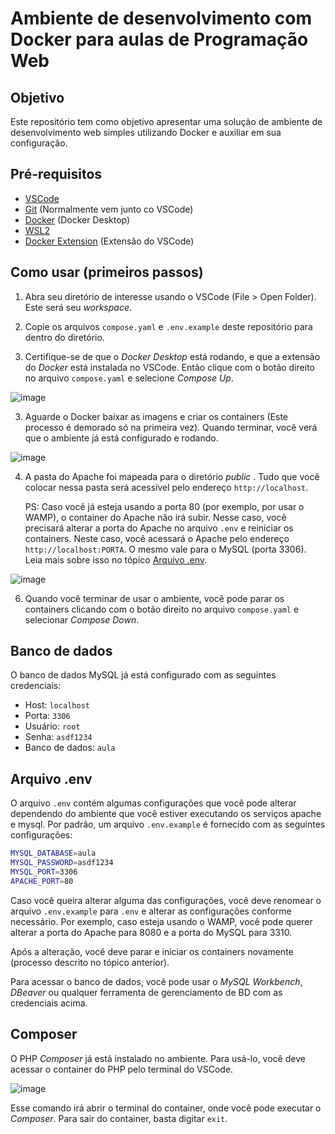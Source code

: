 # Ambiente de desenvolvimento com Docker para aulas de Programação Web

## Objetivo

Este repositório tem como objetivo apresentar uma solução de ambiente de desenvolvimento web simples utilizando Docker e auxiliar em sua configuração.

## Pré-requisitos

- [VSCode](https://code.visualstudio.com/download)
- [Git](https://git-scm.com/downloads) (Normalmente vem junto co VSCode)
- [Docker](https://docs.docker.com/get-docker/) (Docker Desktop)
- [WSL2](https://docs.microsoft.com/pt-br/windows/wsl/install-win10)
- [Docker Extension](https://marketplace.visualstudio.com/items?itemName=ms-azuretools.vscode-docker) (Extensão do VSCode)

## Como usar (primeiros passos)

1. Abra seu diretório de interesse usando o VSCode (File > Open Folder). Este será seu _workspace_.

2. Copie os arquivos `compose.yaml` e `.env.example` deste repositório para dentro do diretório.

3. Certifique-se de que o *Docker Desktop* está rodando, e que a extensão do *Docker* está instalada no VSCode. Então clique com o botão direito no arquivo `compose.yaml` e selecione *Compose Up*.

![image](https://user-images.githubusercontent.com/19828711/216797989-beab99de-ca1e-47da-a729-c07ae3bda961.png)

3. Aguarde o Docker baixar as imagens e criar os containers (Este processo é demorado só na primeira vez). Quando terminar, você verá que o ambiente já está configurado e rodando.

![image](https://user-images.githubusercontent.com/19828711/216798129-8158d388-251f-4de2-b8a3-43f9f21fce73.png)

4. A pasta do Apache foi mapeada para o diretório _public_ . Tudo que você colocar nessa pasta será acessível pelo endereço `http://localhost`.

    PS: Caso você já esteja usando a porta 80 (por exemplo, por usar o WAMP), o container do Apache não irá subir. Nesse caso, você precisará alterar a porta do Apache no arquivo `.env` e reiniciar os containers. Neste caso, você acessará o Apache pelo endereço `http://localhost:PORTA`. O mesmo vale para o MySQL (porta 3306). Leia mais sobre isso no tópico [Arquivo .env](#arquivo-env).

![image](https://github.com/werlang/docker-dev-env/assets/19828711/1399bf34-a2e8-4e15-8c4c-539525bfb634)

6. Quando você terminar de usar o ambiente, você pode parar os containers clicando com o botão direito no arquivo `compose.yaml` e selecionar *Compose Down*.

## Banco de dados

O banco de dados MySQL já está configurado com as seguintes credenciais:

- Host: `localhost`
- Porta: `3306`
- Usuário: `root`
- Senha: `asdf1234`
- Banco de dados: `aula`

## Arquivo .env

O arquivo `.env` contém algumas configurações que você pode alterar dependendo do ambiente que você estiver executando os serviços apache e mysql. Por padrão, um arquivo `.env.example` é fornecido com as seguintes configurações:

```bash
MYSQL_DATABASE=aula
MYSQL_PASSWORD=asdf1234
MYSQL_PORT=3306
APACHE_PORT=80
```

Caso você queira alterar alguma das configurações, você deve renomear o arquivo `.env.example` para `.env` e alterar as configurações conforme necessário. Por exemplo, caso esteja usando o WAMP, você pode querer alterar a porta do Apache para 8080 e a porta do MySQL para 3310.

Após a alteração, você deve parar e iniciar os containers novamente (processo descrito no tópico anterior).

Para acessar o banco de dados, você pode usar o *MySQL Workbench*, *DBeaver* ou qualquer ferramenta de gerenciamento de BD com as credenciais acima.

## Composer

O PHP *Composer* já está instalado no ambiente. Para usá-lo, você deve acessar o container do PHP pelo terminal do VSCode.

![image](https://user-images.githubusercontent.com/19828711/216798287-28c7ba08-db63-4b7b-94d5-6a71169ffe98.png)

Esse comando irá abrir o terminal do container, onde você pode executar o *Composer*. Para sair do container, basta digitar `exit`.


